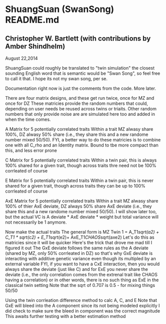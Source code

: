 ShuangSuan (SwanSong) README.md
==============
Christopher W. Bartlett  (with contributions by Amber Shindhelm)
--------------
August 22,2014

ShuangSuan could roughly be translated to "twin simulation" the closest sounding
English word that is semantic would be "Swan Song", so feel free to call it that.  I hope
its not my swan song, per se.  

Documentation right now is just the comments from the code.  More later.




  There are four matrix designs, and these get run twice, once for MZ and once for DZ
   These matricies provide the random numbers that could, depending on user needs
   be reused across twins or triaits.  Other random numbers that only provide noise are
   are simulated here too and added in when the time comes.

 A Matrix for 5 potentially correlated traits
   Within a trait MZ alwasy share 100%, DZ alwasy 50% share (i.e., they share this and a new randome number mixed 50/50).
   FYI, a better way to do these matricies is to combine one with all C_rho and an Identity matrix.  Bound to tbe more compact than this, and less error prone

 C Matrix for 5 potentially correlated traits
   Within a twin pair, this is always 100% shared for a given trait, though across traits thre need not be 100% corrleated of course                                       

 E Matrix for 5 potentially correlated traits
    Within a twin pair, this is never shared for a given trait, though across traits they can be up to 100% corrleated of course                                       

 AxE Matrix for 5 potentially correlated traits
   Within a trait MZ alwasy share 100% of thier AxE deviate, DZ always 50% share AxE deviate (i.e., they share this and a new randome number mixed 50/50).
   I will show later too, but the actual VC is A deviate * AxE deviate * weight but total variance will not necessarily be 1 anymore.

 Now make the actual traits
   The general form is MZ Twin 1 = A_T1*sqrt(a2) + C_T1 * sqrt(c2) + E_T1*sqrt(e2)+ AxE_T1*CHAOS*sqrt(axe2)
   Let's do this as matricies since it will be quicker
   Here's the trick that drove me mad till I figured it out
   The GxE deviate follows the same rules as the A deviate (shared by MZ, only 50% corrleated in DZ)
   so that's why GxE deviate is interacting with additive genetic variance even though its multipled by an external variable
   FYI, if you want to have a CxE interaction, then you would always share the deviate (just like C)
   and for ExE you never share the deviate (i.e., the only correlation comes from the extrenal trait like CHAOS having a correlation)
   or in other words, there is no such thing as ExE in the classical twin setting
   Note that the sqrt of 0.707 is 0.5 - for mixing things 50/50

 Using the twin corrleation difference method to calc A, C, and E
   Note that GxE will bleed into the A component since its not being modeled explicitly
   I did check to make sure the bleed in component was the correct magnitude
   This awaits further testing with a better estimation method

